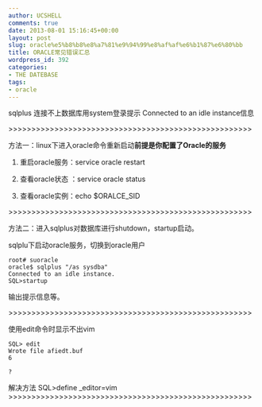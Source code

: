 ```yaml
---
author: UCSHELL
comments: true
date: 2013-08-01 15:16:45+00:00
layout: post
slug: oracle%e5%b8%b8%e8%a7%81%e9%94%99%e8%af%af%e6%b1%87%e6%80%bb
title: ORACLE常见错误汇总
wordpress_id: 392
categories:
- THE DATEBASE
tags:
- oracle
---
```


sqlplus 连接不上数据库用system登录提示 Connected to an idle instance信息

\>>>>>>>>>>>>>>>>>>>>>>>>>>>>>>>>>>>>>>>>>>>>>>>>>>>>>

方法一：linux下进入oracle命令重新启动**前提是你配置了Oracle的服务**

1. 重启oracle服务：service oracle restart

2. 查看oracle状态 ：service oracle status

3. 查看oracle实例：echo $ORALCE_SID

\>>>>>>>>>>>>>>>>>>>>>>>>>>>>>>>>>>>>>>>>>>>>>>>>>>>>>

方法二：进入sqlplus对数据库进行shutdown，startup启动。

sqlplu下启动oracle服务，切换到oracle用户
    
    root# suoracle
    oracle$ sqlplus "/as sysdba"
    Connected to an idle instance.
    SQL>startup
输出提示信息等。

\>>>>>>>>>>>>>>>>>>>>>>>>>>>>>>>>>>>>>>>>>>>>>>>>>>>>>

使用edit命令时显示不出vim

    SQL> edit
    Wrote file afiedt.buf
    6
    
    ?

解决方法
SQL>define _editor=vim  
\>>>>>>>>>>>>>>>>>>>>>>>>>>>>>>>>>>>>>>>>>>>>>>>>>>>>>
